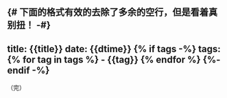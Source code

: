 {# 下面的格式有效的去除了多余的空行，但是看着真别扭！ -#}
---
title: {{title}}
date: {{dtime}}
{% if tags -%}
tags:
{% for tag in tags %}	- {{tag}}
{% endfor %}
{%- endif -%}	
---


（完）


<!-- more -->



